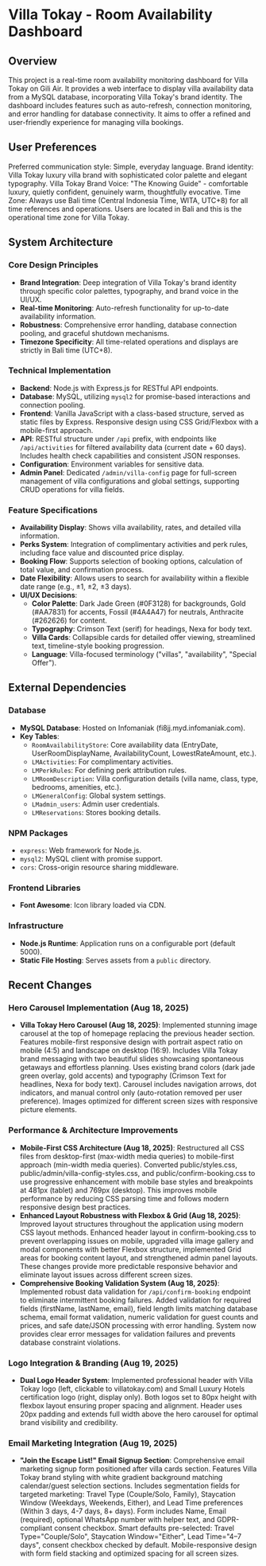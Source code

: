 # Villa Tokay - Room Availability Dashboard

## Overview

This project is a real-time room availability monitoring dashboard for Villa Tokay on Gili Air. It provides a web interface to display villa availability data from a MySQL database, incorporating Villa Tokay's brand identity. The dashboard includes features such as auto-refresh, connection monitoring, and error handling for database connectivity. It aims to offer a refined and user-friendly experience for managing villa bookings.

## User Preferences

Preferred communication style: Simple, everyday language.
Brand identity: Villa Tokay luxury villa brand with sophisticated color palette and elegant typography.
Villa Tokay Brand Voice: "The Knowing Guide" - comfortable luxury, quietly confident, genuinely warm, thoughtfully evocative.
Time Zone: Always use Bali time (Central Indonesia Time, WITA, UTC+8) for all time references and operations. Users are located in Bali and this is the operational time zone for Villa Tokay.

## System Architecture

### Core Design Principles
- **Brand Integration**: Deep integration of Villa Tokay's brand identity through specific color palettes, typography, and brand voice in the UI/UX.
- **Real-time Monitoring**: Auto-refresh functionality for up-to-date availability information.
- **Robustness**: Comprehensive error handling, database connection pooling, and graceful shutdown mechanisms.
- **Timezone Specificity**: All time-related operations and displays are strictly in Bali time (UTC+8).

### Technical Implementation
- **Backend**: Node.js with Express.js for RESTful API endpoints.
- **Database**: MySQL, utilizing `mysql2` for promise-based interactions and connection pooling.
- **Frontend**: Vanilla JavaScript with a class-based structure, served as static files by Express. Responsive design using CSS Grid/Flexbox with a mobile-first approach.
- **API**: RESTful structure under `/api` prefix, with endpoints like `/api/activities` for filtered availability data (current date + 60 days). Includes health check capabilities and consistent JSON responses.
- **Configuration**: Environment variables for sensitive data.
- **Admin Panel**: Dedicated `/admin/villa-config` page for full-screen management of villa configurations and global settings, supporting CRUD operations for villa fields.

### Feature Specifications
- **Availability Display**: Shows villa availability, rates, and detailed villa information.
- **Perks System**: Integration of complimentary activities and perk rules, including face value and discounted price display.
- **Booking Flow**: Supports selection of booking options, calculation of total value, and confirmation process.
- **Date Flexibility**: Allows users to search for availability within a flexible date range (e.g., ±1, ±2, ±3 days).
- **UI/UX Decisions**:
    - **Color Palette**: Dark Jade Green (#0F3128) for backgrounds, Gold (#AA7831) for accents, Fossil (#4A4A47) for neutrals, Anthracite (#262626) for content.
    - **Typography**: Crimson Text (serif) for headings, Nexa for body text.
    - **Villa Cards**: Collapsible cards for detailed offer viewing, streamlined text, timeline-style booking progression.
    - **Language**: Villa-focused terminology ("villas", "availability", "Special Offer").

## External Dependencies

### Database
- **MySQL Database**: Hosted on Infomaniak (fi8jj.myd.infomaniak.com).
- **Key Tables**:
    - `RoomAvailabilityStore`: Core availability data (EntryDate, UserRoomDisplayName, AvailabilityCount, LowestRateAmount, etc.).
    - `LMActivities`: For complimentary activities.
    - `LMPerkRules`: For defining perk attribution rules.
    - `LMRoomDescription`: Villa configuration details (villa name, class, type, bedrooms, amenities, etc.).
    - `LMGeneralConfig`: Global system settings.
    - `LMadmin_users`: Admin user credentials.
    - `LMReservations`: Stores booking details.

### NPM Packages
- `express`: Web framework for Node.js.
- `mysql2`: MySQL client with promise support.
- `cors`: Cross-origin resource sharing middleware.

### Frontend Libraries
- **Font Awesome**: Icon library loaded via CDN.

### Infrastructure
- **Node.js Runtime**: Application runs on a configurable port (default 5000).
- **Static File Hosting**: Serves assets from a `public` directory.

## Recent Changes

### Hero Carousel Implementation (Aug 18, 2025)
- **Villa Tokay Hero Carousel (Aug 18, 2025)**: Implemented stunning image carousel at the top of homepage replacing the previous header section. Features mobile-first responsive design with portrait aspect ratio on mobile (4:5) and landscape on desktop (16:9). Includes Villa Tokay brand messaging with two beautiful slides showcasing spontaneous getaways and effortless planning. Uses existing brand colors (dark jade green overlay, gold accents) and typography (Crimson Text for headlines, Nexa for body text). Carousel includes navigation arrows, dot indicators, and manual control only (auto-rotation removed per user preference). Images optimized for different screen sizes with responsive picture elements.

### Performance & Architecture Improvements
- **Mobile-First CSS Architecture (Aug 18, 2025)**: Restructured all CSS files from desktop-first (max-width media queries) to mobile-first approach (min-width media queries). Converted public/styles.css, public/admin/villa-config-styles.css, and public/confirm-booking.css to use progressive enhancement with mobile base styles and breakpoints at 481px (tablet) and 769px (desktop). This improves mobile performance by reducing CSS parsing time and follows modern responsive design best practices.
- **Enhanced Layout Robustness with Flexbox & Grid (Aug 18, 2025)**: Improved layout structures throughout the application using modern CSS layout methods. Enhanced header layout in confirm-booking.css to prevent overlapping issues on mobile, upgraded villa image gallery and modal components with better Flexbox structure, implemented Grid areas for booking content layout, and strengthened admin panel layouts. These changes provide more predictable responsive behavior and eliminate layout issues across different screen sizes.
- **Comprehensive Booking Validation System (Aug 18, 2025)**: Implemented robust data validation for `/api/confirm-booking` endpoint to eliminate intermittent booking failures. Added validation for required fields (firstName, lastName, email), field length limits matching database schema, email format validation, numeric validation for guest counts and prices, and safe date/JSON processing with error handling. System now provides clear error messages for validation failures and prevents database constraint violations.

### Logo Integration & Branding (Aug 19, 2025)
- **Dual Logo Header System**: Implemented professional header with Villa Tokay logo (left, clickable to villatokay.com) and Small Luxury Hotels certification logo (right, display only). Both logos set to 80px height with flexbox layout ensuring proper spacing and alignment. Header uses 20px padding and extends full width above the hero carousel for optimal brand visibility and credibility.

### Email Marketing Integration (Aug 19, 2025)
- **"Join the Escape List!" Email Signup Section**: Comprehensive email marketing signup form positioned after villa cards section. Features Villa Tokay brand styling with white gradient background matching calendar/guest selection sections. Includes segmentation fields for targeted marketing: Travel Type (Couple/Solo, Family), Staycation Window (Weekdays, Weekends, Either), and Lead Time preferences (Within 3 days, 4-7 days, 8+ days). Form includes Name, Email (required), optional WhatsApp number with helper text, and GDPR-compliant consent checkbox. Smart defaults pre-selected: Travel Type="Couple/Solo", Staycation Window="Either", Lead Time="4–7 days", consent checkbox checked by default. Mobile-responsive design with form field stacking and optimized spacing for all screen sizes.
